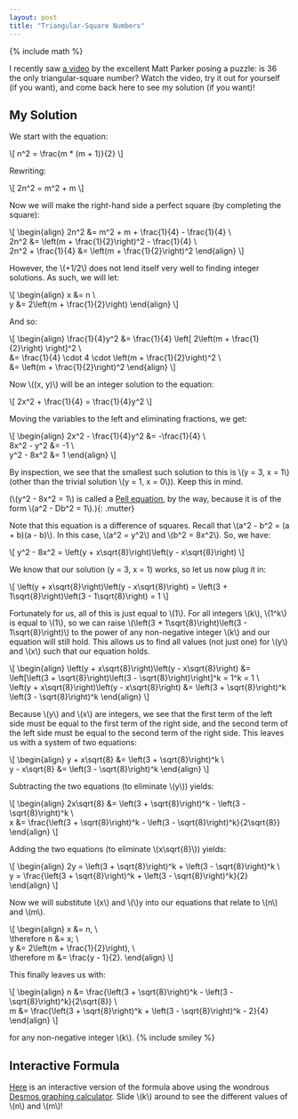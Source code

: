 ```yaml
---
layout: post
title: "Triangular-Square Numbers"
---
```


{% include math %}

I recently saw [a video][matt-parker-video] by the excellent Matt Parker posing
a puzzle: is 36 the only triangular-square number? Watch the video, try it out
for yourself (if you want), and come back here to see my solution (if you want)!

## My Solution

We start with the equation:

\\[
n^2 = \frac{m * (m + 1)}{2}
\\]

Rewriting:

\\[
2n^2 = m^2 + m
\\]

Now we will make the right-hand side a perfect square (by completing the square):

\\[
\begin{align}
2n^2 &= m^2 + m + \frac{1}{4} - \frac{1}{4} \\\
2n^2 &= \left(m + \frac{1}{2}\right)^2 - \frac{1}{4} \\\
2n^2 + \frac{1}{4} &= \left(m + \frac{1}{2}\right)^2
\end{align}
\\]

However, the \\(+1/2\\) does not lend itself very well to finding integer solutions. As such, we will let:

\\[
\begin{align}
x &= n \\\
y &= 2\left(m + \frac{1}{2}\right)
\end{align}
\\]

And so:

\\[
\begin{align}
\frac{1}{4}y^2 &= \frac{1}{4} \left[ 2\left(m + \frac{1}{2}\right) \right]^2 \\\
&= \frac{1}{4} \cdot 4 \cdot \left(m + \frac{1}{2}\right)^2 \\\
&= \left(m + \frac{1}{2}\right)^2
\end{align}
\\]

Now \\((x, y)\\) will be an integer solution to the equation:

\\[
2x^2 + \frac{1}{4} = \frac{1}{4}y^2
\\]

Moving the variables to the left and eliminating fractions, we get:

\\[
\begin{align}
2x^2 - \frac{1}{4}y^2 &= -\frac{1}{4} \\\
8x^2 - y^2 &= -1 \\\
y^2 - 8x^2 &= 1
\end{align}
\\]

By inspection, we see that the smallest such solution to this is \\(y = 3, x = 1\\) (other than the trivial solution \\(y = 1, x = 0\\)). Keep this in mind.

<span>(\\(y^2 - 8x^2 = 1\\) is called a [Pell equation][pell], by the way, because it is of the form \\(a^2 - Db^2 = 1\\).)</span>{: .mutter}

Note that this equation is a difference of squares. Recall that \\(a^2 - b^2 = (a + b)(a - b)\\). In this case, \\(a^2 = y^2\\) and \\(b^2 = 8x^2\\). So, we have:

\\[
y^2 - 8x^2 = \left(y + x\sqrt{8}\right)\left(y - x\sqrt{8}\right)
\\]

We know that our solution (y = 3, x = 1) works, so let us now plug it in:

\\[
\left(y + x\sqrt{8}\right)\left(y - x\sqrt{8}\right) = \left(3 + 1\sqrt{8}\right)\left(3 - 1\sqrt{8}\right) = 1
\\]

Fortunately for us, all of this is just equal to \\(1\\). For all integers \\(k\\), \\(1^k\\) is equal to \\(1\\), so we can raise \\(\left(3 + 1\sqrt{8}\right)\left(3 - 1\sqrt{8}\right)\\) to the power of any non-negative integer \\(k\\) and our equation will still hold. This allows us to find all values (not just one) for \\(y\\) and \\(x\\) such that our equation holds.

\\[
\begin{align}
\left(y + x\sqrt{8}\right)\left(y - x\sqrt{8}\right) &= \left[\left(3 + \sqrt{8}\right)\left(3 - \sqrt{8}\right)\right]^k = 1^k = 1 \\\
\left(y + x\sqrt{8}\right)\left(y - x\sqrt{8}\right) &= \left(3 + \sqrt{8}\right)^k \left(3 - \sqrt{8}\right)^k
\end{align}
\\]

Because \\(y\\) and \\(x\\) are integers, we see that the first term of the left side must be equal to the first term of the right side, and the second term of the left side must be equal to the second term of the right side. This leaves us with a system of two equations:

\\[
\\begin{align}
y + x\sqrt{8} &= \left(3 + \sqrt{8}\right)^k \\\
y - x\sqrt{8} &= \left(3 - \sqrt{8}\right)^k
\end{align}
\\]

Subtracting the two equations (to eliminate \\(y\\)) yields:

\\[
\begin{align}
2x\sqrt{8} &= \left(3 + \sqrt{8}\right)^k - \left(3 - \sqrt{8}\right)^k \\\
x &= \frac{\left(3 + \sqrt{8}\right)^k - \left(3 - \sqrt{8}\right)^k}{2\sqrt{8}}
\end{align}
\\]

Adding the two equations (to eliminate \\(x\sqrt{8}\\)) yields:

\\[
\begin{align}
2y = \left(3 + \sqrt{8}\right)^k + \left(3 - \sqrt{8}\right)^k \\\
y = \frac{\left(3 + \sqrt{8}\right)^k + \left(3 - \sqrt{8}\right)^k}{2}
\end{align}
\\]

Now we will substitute \\(x\\) and \\(\\)y into our equations that relate to \\(n\\) and \\(m\\).

\\[
\begin{align}
x &= n, \\\
\therefore n &= x; \\\
y &= 2\left(m + \frac{1}{2}\right), \\\
\therefore m &= \frac{y - 1}{2}.
\end{align}
\\]

This finally leaves us with:

\\[
\begin{align}
n &= \frac{\left(3 + \sqrt{8}\right)^k - \left(3 - \sqrt{8}\right)^k}{2\sqrt{8}}
\\\
m &= \frac{\left(3 + \sqrt{8}\right)^k + \left(3 - \sqrt{8}\right)^k - 2}{4}
\end{align}
\\]

for any non-negative integer \\(k\\). {% include smiley %}

## Interactive Formula

[Here][interactive] is an interactive version of the formula above using the wondrous [Desmos graphing calculator][desmos]. Slide \\(k\\) around to see the different values of \\(n\\) and \\(m\\)!

[matt-parker-video]: https://www.youtube.com/watch?v=Gh8h8MJFFdI
[pell]: http://mathworld.wolfram.com/PellEquation.html
[interactive]: https://www.desmos.com/calculator/y1eft0kvwx
[desmos]: https://www.desmos.com/
